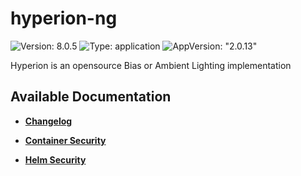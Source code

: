 # hyperion-ng

![Version: 8.0.5](https://img.shields.io/badge/Version-8.0.5-informational?style=flat-square) ![Type: application](https://img.shields.io/badge/Type-application-informational?style=flat-square) ![AppVersion: "2.0.13"](https://img.shields.io/badge/AppVersion-"2.0.13"-informational?style=flat-square)

Hyperion is an opensource Bias or Ambient Lighting implementation

## Available Documentation

- [**Changelog**](CHANGELOG)

- [**Container Security**](container-security)

- [**Helm Security**](helm-security)

